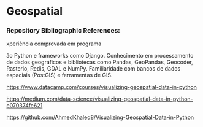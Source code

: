 # Geospatial

### Repository Bibliographic References:

xperiência comprovada em programa

ão Python e frameworks como Django.
Conhecimento em processamento de dados geográficos e bibliotecas como Pandas, GeoPandas, Geocoder, Rasterio, Redis, GDAL e NumPy.
Familiaridade com bancos de dados espaciais (PostGIS) e ferramentas de GIS.

https://www.datacamp.com/courses/visualizing-geospatial-data-in-python

https://medium.com/data-science/visualizing-geospatial-data-in-python-e070374fe621

https://github.com/AhmedKhaled8/Visualizing-Geospatial-Data-in-Python